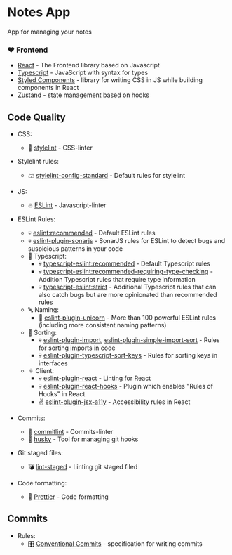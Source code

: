 # Notes App

App for managing your notes

### ❤️ Frontend

- [React](https://react.dev/) - The Frontend library based on Javascript
- [Typescript](https://www.typescriptlang.org/) - JavaScript with syntax for types
- [Styled Components](https://styled-components.com/) - library for writing CSS in JS while building components in React
- [Zustand](https://github.com/pmndrs/zustand) - state management based on hooks

## Code Quality

- CSS:
  - 🎨 [stylelint](https://stylelint.io/) - CSS-linter
- Stylelint rules:
  - 🩳 [stylelint-config-standard](https://github.com/stylelint/stylelint-config-standard) - Default rules for stylelint
- JS:
  - 🔥 [ESLint](https://eslint.org/) - Javascript-linter
- ESLint Rules:

  - 💀 [eslint:recommended](https://eslint.org/docs/latest/rules/) - Default ESLint rules
  - 💀 [eslint-plugin-sonarjs](https://github.com/SonarSource/eslint-plugin-sonarjs) - SonarJS rules for ESLint to detect bugs and suspicious patterns in your code
  - 🔏 Typescript:
    - 💀 [typescript-eslint:recommended](https://typescript-eslint.io/linting/configs/#recommended) - Default Typescript rules
    - 💀 [typescript-eslint:recommended-requiring-type-checking](https://typescript-eslint.io/linting/configs/#recommended-requiring-type-checking) - Addition Typescript rules that require type information
    - 💀 [typescript-eslint:strict](https://typescript-eslint.io/linting/configs/#strict) - Additional Typescript rules that can also catch bugs but are more opinionated than recommended rules
  - 🔤 Naming:
    - 🦄 [eslint-plugin-unicorn](https://github.com/sindresorhus/eslint-plugin-unicorn) - More than 100 powerful ESLint rules (including more consistent naming patterns)
  - 🔢 Sorting:
    - 💀 [eslint-plugin-import](https://github.com/import-js/eslint-plugin-import), [eslint-plugin-simple-import-sort](https://github.com/lydell/eslint-plugin-simple-import-sort) - Rules for sorting imports in code
    - 💀 [eslint-plugin-typescript-sort-keys](https://github.com/infctr/eslint-plugin-typescript-sort-keys) - Rules for sorting keys in interfaces
  - ⚛️ Client:
    - 💀 [eslint-plugin-react](https://github.com/jsx-eslint/eslint-plugin-react) - Linting for React
    - 💀 [eslint-plugin-react-hooks](https://www.npmjs.com/package/eslint-plugin-react-hooks) - Plugin which enables "Rules of Hooks" in React
    - ✌️ [eslint-plugin-jsx-a11y](https://github.com/jsx-eslint/eslint-plugin-jsx-a11y) - Accessibility rules in React

- Commits:
  - 🤝 [commitlint](https://commitlint.js.org/#/) - Commits-linter
  - 🐶 [husky](https://typicode.github.io/husky/) - Tool for managing git hooks
- Git staged files:
  - 💣 [lint-staged](https://github.com/okonet/lint-staged) - Linting git staged filed
- Code formatting:
  - 🎀 [Prettier](https://prettier.io/) - Code formatting

## Commits

- Rules:
  - 🎛️ [Conventional Commits](https://www.conventionalcommits.org/uk/v1.0.0/) - specification for writing commits

